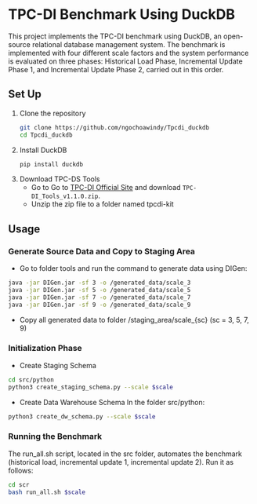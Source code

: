 # TPC-DI Benchmark Using DuckDB

This project implements the TPC-DI benchmark using DuckDB, an open-source relational database management system. The benchmark is implemented with four different scale factors and the system performance is evaluated on three phases: Historical Load Phase, Incremental Update Phase 1, and Incremental Update Phase 2, carried out in this order.

## Set Up

1. Clone the repository
   ```bash
   git clone https://github.com/ngochoawindy/Tpcdi_duckdb
   cd Tpcdi_duckdb
    ```
2. Install DuckDB
   ```bash
   pip install duckdb
   ```
3. Download TPC-DS Tools
   - Go to Go to [TPC-DI Official Site](https://www.tpc.org/tpc_documents_current_versions/current_specifications5.asp) and download `TPC-DI_Tools_v1.1.0.zip`.
   - Unzip the zip file to a folder named tpcdi-kit

## Usage

### Generate Source Data and Copy to Staging Area 
- Go to folder tools and run the command to generate data using DIGen: 
```bash
java -jar DIGen.jar -sf 3 -o /generated_data/scale_3
java -jar DIGen.jar -sf 5 -o /generated_data/scale_5
java -jar DIGen.jar -sf 7 -o /generated_data/scale_7
java -jar DIGen.jar -sf 9 -o /generated_data/scale_9
```
- Copy all generated data to folder /staging_area/scale_{sc} (sc = 3, 5, 7, 9) 

### Initialization Phase 

- Create Staging Schema 

```bash
cd src/python
python3 create_staging_schema.py --scale $scale
```
- Create Data Warehouse Schema 
In the folder src/python:

```bash
python3 create_dw_schema.py --scale $scale
```

### Running the Benchmark
The run_all.sh script, located in the src folder, automates the benchmark (historical load, incremental update 1, incremental update 2). Run it as follows:
```bash
cd scr
bash run_all.sh $scale
```
